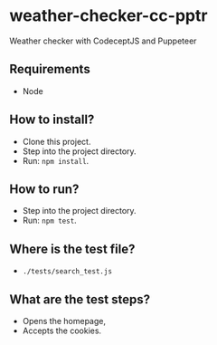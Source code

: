 # weather-checker-cc-pptr

Weather checker with CodeceptJS and Puppeteer

## Requirements

- Node

## How to install?

- Clone this project.
- Step into the project directory.
- Run: `npm install`.

## How to run?

- Step into the project directory.
- Run: `npm test`.

## Where is the test file?

- `./tests/search_test.js`

## What are the test steps?

- Opens the homepage,
- Accepts the cookies.
